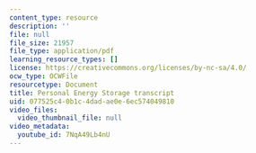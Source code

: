 ```yaml
---
content_type: resource
description: ''
file: null
file_size: 21957
file_type: application/pdf
learning_resource_types: []
license: https://creativecommons.org/licenses/by-nc-sa/4.0/
ocw_type: OCWFile
resourcetype: Document
title: Personal Energy Storage transcript
uid: 077525c4-0b1c-4dad-ae0e-6ec574049810
video_files:
  video_thumbnail_file: null
video_metadata:
  youtube_id: 7NqA49Lb4nU
---
```

